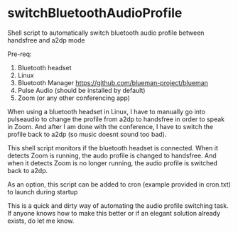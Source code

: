 # switchBluetoothAudioProfile
Shell script to automatically switch bluetooth audio profile between handsfree and a2dp mode

Pre-req:
1. Bluetooth headset
2. Linux
3. Bluetooth Manager https://github.com/blueman-project/blueman 
4. Pulse Audio (should be installed by default)
5. Zoom (or any other conferencing app)

When using a bluetooth headset in Linux, I have to manually go into pulseaudio to change the profile from a2dp to handsfree in order to speak in Zoom. And after I am done with the conference, I have to switch the profile back to a2dp (so music doesnt sound too bad).

This shell script monitors if the bluetooth headset is connected. When it detects Zoom is running, the audo profile is changed to handsfree. And when it detects Zoom is no longer running, the audio profile is switched back to a2dp.

As an option, this script can be added to cron (example provided in cron.txt) to launch during startup

This is a quick and dirty way of automating the audio profile switching task. If anyone knows how to make this better or if an elegant solution already exists, do let me know.

